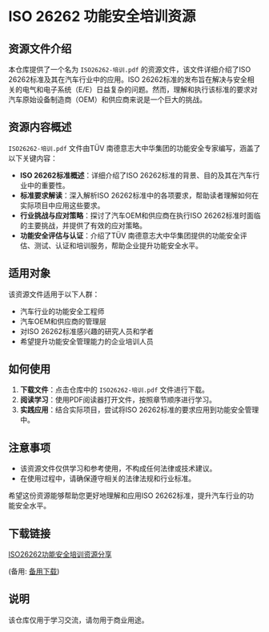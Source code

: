# ISO 26262 功能安全培训资源

## 资源文件介绍

本仓库提供了一个名为 `ISO26262-培训.pdf` 的资源文件，该文件详细介绍了ISO 26262标准及其在汽车行业中的应用。ISO 26262标准的发布旨在解决与安全相关的电气和电子系统（E/E）日益复杂的问题。然而，理解和执行该标准的要求对汽车原始设备制造商（OEM）和供应商来说是一个巨大的挑战。

## 资源内容概述

`ISO26262-培训.pdf` 文件由TÜV 南德意志大中华集团的功能安全专家编写，涵盖了以下关键内容：

- **ISO 26262标准概述**：详细介绍了ISO 26262标准的背景、目的及其在汽车行业中的重要性。
- **标准要求解读**：深入解析ISO 26262标准中的各项要求，帮助读者理解如何在实际项目中应用这些要求。
- **行业挑战与应对策略**：探讨了汽车OEM和供应商在执行ISO 26262标准时面临的主要挑战，并提供了有效的应对策略。
- **功能安全评估与认证**：介绍了TÜV 南德意志大中华集团提供的功能安全评估、测试、认证和培训服务，帮助企业提升功能安全水平。

## 适用对象

该资源文件适用于以下人群：

- 汽车行业的功能安全工程师
- 汽车OEM和供应商的管理层
- 对ISO 26262标准感兴趣的研究人员和学者
- 希望提升功能安全管理能力的企业培训人员

## 如何使用

1. **下载文件**：点击仓库中的 `ISO26262-培训.pdf` 文件进行下载。
2. **阅读学习**：使用PDF阅读器打开文件，按照章节顺序进行学习。
3. **实践应用**：结合实际项目，尝试将ISO 26262标准的要求应用到功能安全管理中。

## 注意事项

- 该资源文件仅供学习和参考使用，不构成任何法律或技术建议。
- 在使用过程中，请确保遵守相关的法律法规和行业标准。

希望这份资源能够帮助您更好地理解和应用ISO 26262标准，提升汽车行业的功能安全水平。

## 下载链接
[ISO26262功能安全培训资源分享](https://pan.quark.cn/s/cf994c333563) 

(备用: [备用下载](https://pan.baidu.com/s/19193aC0x4xVSiC8hQp3QoQ?pwd=1234))

## 说明

该仓库仅用于学习交流，请勿用于商业用途。
